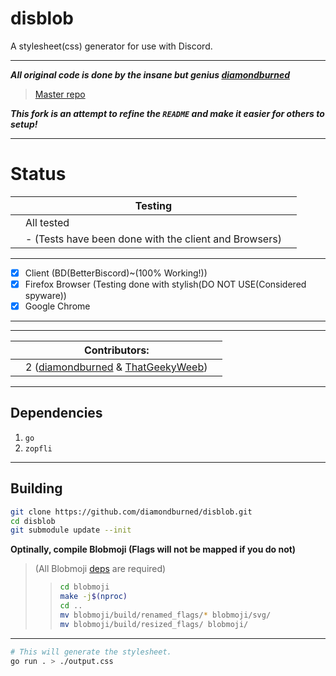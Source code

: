 # disblob
A stylesheet(css) generator for use with Discord.
***
***All original code is done by the insane but genius [diamondburned](https://github.com/diamondburned/)***
> [Master repo](https://github.com/diamondburned/disblob)

***This fork is an attempt to refine the `README` and make it easier for others to setup!***
***
# Status

|  | Testing |  |
|--|--|--|
|  | 		All tested		 |  |
|  |-  (Tests have been done with the client and Browsers)  |  
***
 - [x] Client (BD(BetterBiscord)~(100% Working!))
 - [x] Firefox Browser (Testing done with stylish(DO NOT USE(Considered spyware)) 
 - [x] Google Chrome
***
***
|  | Contributors:|  |
|--|--|--|
|  | 		2 ([diamondburned](https://github.com/diamondburned/) & [ThatGeekyWeeb](https://github.com/ThatGeekyWeeb))

***
## Dependencies
  1. `go`
  2. `zopfli`
***
## Building

```sh
git clone https://github.com/diamondburned/disblob.git
cd disblob
git submodule update --init
```
**Optinally, compile Blobmoji (Flags will not be mapped if you do not)**
>(All Blobmoji [deps](https://github.com/C1710/blobmoji/wiki/Build-instructions) are required)
> >```sh
> >cd blobmoji
> >make -j$(nproc)
> >cd ..
> >mv blobmoji/build/renamed_flags/* blobmoji/svg/
> >mv blobmoji/build/resized_flags/ blobmoji/
> >```
***
```sh
# This will generate the stylesheet.
go run . > ./output.css
```

